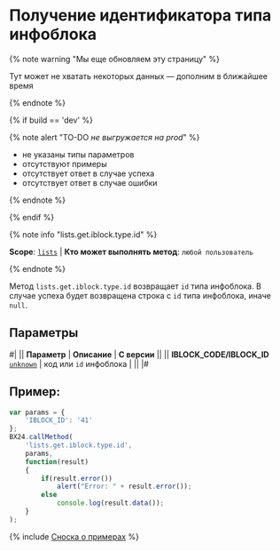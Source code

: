# Получение идентификатора типа инфоблока

{% note warning "Мы еще обновляем эту страницу" %}

Тут может не хватать некоторых данных — дополним в ближайшее время

{% endnote %}

{% if build == 'dev' %}

{% note alert "TO-DO _не выгружается на prod_" %}

- не указаны типы параметров
- отсутствуют примеры
- отсутствует ответ в случае успеха
- отсутствует ответ в случае ошибки

{% endnote %}

{% endif %}

{% note info "lists.get.iblock.type.id" %}

**Scope**: [`lists`](../../scopes/permissions.md) | **Кто может выполнять метод**: `любой пользователь`

{% endnote %}

Метод `lists.get.iblock.type.id` возвращает `id` типа инфоблока. В случае успеха будет возвращена строка с `id` типа инфоблока, иначе `null`.

## Параметры

#|
|| **Параметр** | **Описание** | **С версии** ||
|| **IBLOCK_CODE/IBLOCK_ID**
[`unknown`](../../data-types.md) | код или `id` инфоблока | ||
|#

## Пример:

```javascript
var params = {
    'IBLOCK_ID': '41'
};
BX24.callMethod(
    'lists.get.iblock.type.id',
    params,
    function(result)
    {
        if(result.error())
            alert("Error: " + result.error());
        else
            console.log(result.data());
    }
);
```

{% include [Сноска о примерах](../../../_includes/examples.md) %}
